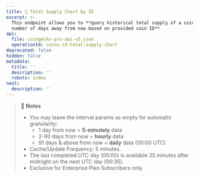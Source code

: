 ```yaml
---
title: 👑 Total Supply Chart by ID
excerpt: >-
  This endpoint allows you to **query historical total supply of a coin by
  number of days away from now based on provided coin ID**
api:
  file: coingecko-pro-api-v3.json
  operationId: coins-id-total-supply-chart
deprecated: false
hidden: false
metadata:
  title: ''
  description: ''
  robots: index
next:
  description: ''
---
```

> 📘 **Notes**
>
> * You may leave the interval params as empty for automatic granularity:
>   * 1 day from now = **5-minutely** data
>   * 2-90 days from now = **hourly** data
>   * 91 days & above from now = **daily** data (00:00 UTC)
> * Cache/Update Frequency: 5 minutes.
> * The last completed UTC day (00:00) is available 35 minutes after midnight on the next UTC day (00:35).
> * Exclusive for Enterprise Plan Subscribers only.
